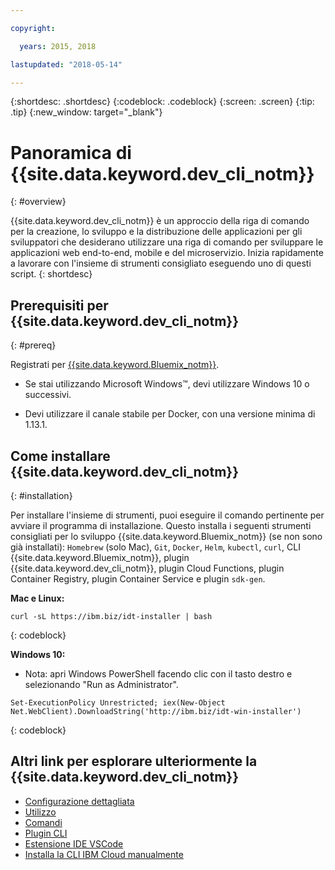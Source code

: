 ```yaml
---

copyright:

  years: 2015, 2018

lastupdated: "2018-05-14"

---
```


{:shortdesc: .shortdesc}
{:codeblock: .codeblock}
{:screen: .screen}
{:tip: .tip}
{:new_window: target="_blank"}

# Panoramica di {{site.data.keyword.dev_cli_notm}}
{: #overview}

{{site.data.keyword.dev_cli_notm}} è un approccio della riga di comando per la creazione, lo sviluppo e la distribuzione delle applicazioni per gli sviluppatori che desiderano utilizzare una riga di comando per sviluppare le applicazioni web end-to-end, mobile e del microservizio. Inizia rapidamente a lavorare con l'insieme di strumenti consigliato eseguendo uno di questi script.
{: shortdesc} 

## Prerequisiti per {{site.data.keyword.dev_cli_notm}}
{: #prereq}

Registrati per [{{site.data.keyword.Bluemix_notm}}](http://ibm.biz/ibm-registration).

* Se stai utilizzando Microsoft Windows&trade;, devi utilizzare Windows 10 o successivi.

* Devi utilizzare il canale stabile per Docker, con una versione minima di 1.13.1.

## Come installare {{site.data.keyword.dev_cli_notm}}
{: #installation}

Per installare l'insieme di strumenti, puoi eseguire il comando pertinente per avviare il programma di installazione.  Questo installa i seguenti strumenti consigliati per lo sviluppo {{site.data.keyword.Bluemix_notm}} (se non sono già installati): `Homebrew` (solo Mac), `Git`, `Docker`, `Helm`, `kubectl`, `curl`, CLI {{site.data.keyword.Bluemix_notm}}, plugin {{site.data.keyword.dev_cli_notm}}, plugin Cloud Functions, plugin Container Registry, plugin Container Service e plugin `sdk-gen`.

**Mac e Linux:**

```
curl -sL https://ibm.biz/idt-installer | bash
```
{: codeblock}


**Windows 10:**

* Nota: apri Windows PowerShell facendo clic con il tasto destro e selezionando "Run as Administrator".

```
Set-ExecutionPolicy Unrestricted; iex(New-Object Net.WebClient).DownloadString('http://ibm.biz/idt-win-installer')
```
{: codeblock}


## Altri link per esplorare ulteriormente la {{site.data.keyword.dev_cli_notm}}

- [Configurazione dettagliata](/docs/cli/idt/setting_up_idt.html)
- [Utilizzo](/docs/cli/idt/index.html)
- [Comandi](/docs/cli/idt/commands.html)
- [Plugin CLI](/docs/cli/reference/bluemix_cli/extend_cli.html)
- [Estensione IDE VSCode](/docs/cli/idt/vscode.html)
- [Installa la CLI IBM Cloud manualmente](/docs/cli/reference/bluemix_cli/get_started.html)
